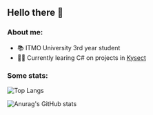 ## Hello there 👋

### About me:

- 📚 ITMO University 3rd year student
- 👨‍💻 Currently learing C# on projects in [Kysect](https://github.com/kysect)

### Some stats:

![Top Langs](https://github-readme-stats.vercel.app/api/top-langs/?username=Mihinator3000&layout=compact&count_private=true)

![Anurag's GitHub stats](https://github-readme-stats.vercel.app/api?username=Mihinator3000&show_icons=true&count_private=true)
